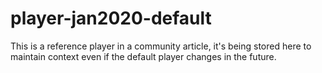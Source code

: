 # player-jan2020-default
This is a reference player in a community article, it's being stored here to maintain context even if the default player changes in the future. 
